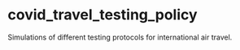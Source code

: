 # covid_travel_testing_policy
Simulations of different testing protocols for international air travel.
